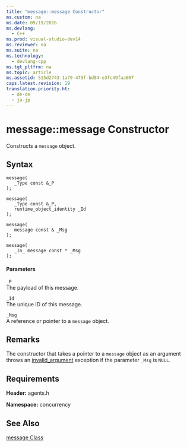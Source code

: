 ```yaml
---
title: "message::message Constructor"
ms.custom: na
ms.date: 09/19/2016
ms.devlang: 
  - C++
ms.prod: visual-studio-dev14
ms.reviewer: na
ms.suite: na
ms.technology: 
  - devlang-cpp
ms.tgt_pltfrm: na
ms.topic: article
ms.assetid: 515d2743-1a79-479f-bd84-e3fc49faa607
caps.latest.revision: 19
translation.priority.ht: 
  - de-de
  - ja-jp
---
```

# message::message Constructor
Constructs a `message` object.  
  
## Syntax  
  
```  
message(  
   _Type const &_P  
);  
  
message(  
   _Type const &_P,  
   runtime_object_identity _Id  
);  
  
message(  
   message const & _Msg  
);  
  
message(  
   _In_ message const * _Msg  
);  
```  
  
#### Parameters  
 `_P`  
 The payload of this message.  
  
 `_Id`  
 The unique ID of this message.  
  
 `_Msg`  
 A reference or pointer to a `message` object.  
  
## Remarks  
 The constructor that takes a pointer to a `message` object as an argument throws an [invalid_argument](../vs140/invalid_argument-Class.md) exception if the parameter `_Msg` is `NULL`.  
  
## Requirements  
 **Header:** agents.h  
  
 **Namespace:** concurrency  
  
## See Also  
 [message Class](../vs140/message-Class.md)